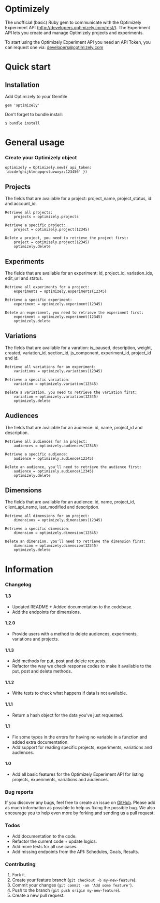 Optimizely
===========
The unofficial (basic) Ruby gem to communicate with the Optimizely Experiment 
API (http://developers.optimizely.com/rest/).
The Experiment API lets you create and manage Optimizely projects and experiments.

To start using the Optimizely Experiment API you need an API Token, you can
request one via: developers@optimizely.com

# Quick start

## Installation
Add Optimizely to your Gemfile

    gem 'optimizely'

Don't forget to bundle install:

    $ bundle install

# General usage

### Create your Optimizely object
    optimizely = Optimizely.new({ api_token: 'abcdefghijklmnopqrstuvwxyz:123456' })

## Projects
The fields that are available for a project: project_name, project_status, id and account_id.

	Retrieve all projects:
		projects = optimizely.projects

	Retrieve a specific project:
		project = optimizely.project(12345)

	Delete a project, you need to retrieve the project first:
		project = optimizely.project(12345)
		optimizely.delete

## Experiments
The fields that are available for an experiment: id, project_id, variation_ids, edit_url and status.
	
	Retrieve all experiments for a project:
		experiments = optimizely.experiments(12345)

	Retrieve a specific experiment:
		experiment = optimizely.experiment(12345)

	Delete an experiment, you need to retrieve the experiment first:
		experiment = optimizely.experiment(12345)
		optimizely.delete

## Variations
The fields that are available for a varation: is_paused, description, weight, created, variation_id, section_id, js_component, experiment_id, project_id and id.

	Retrieve all variations for an experiment:
		variations = optimizely.variations(12345)

	Retrieve a specific variation:
		variation = optimizely.variation(12345)

	Delete a variation, you need to retrieve the variation first:
		variation = optimizely.variation(12345)
		optimizely.delete

## Audiences
The fields that are available for an audience: id, name, project_id and description.

	Retrieve all audiences for an project:
		audiences = optimizely.audiences(12345)

	Retrieve a specific audience:
		audience = optimizely.audience(12345)

	Delete an audience, you'll need to retrieve the audience first:
		audience = optimizely.audience(12345)
		optimizely.delete

## Dimensions
The fields that are available for an audience: id, name, project_id, client_api_name, last_modified and description.

	Retrieve all dimensions for an project:
		dimensions = optimizely.dimensions(12345)

	Retrieve a specific dimension:
		dimension = optimizely.dimension(12345)

	Delete an dimension, you'll need to retrieve the dimension first:
		dimension = optimizely.dimension(12345)
		optimizely.delete

# Information

### Changelog

#### 1.3
* Updated README + Added documentation to the codebase.
* Add the endpoints for dimensions.

#### 1.2.0
* Provide users with a method to delete audiences, experiments, variations and projects.

#### 1.1.3
* Add methods for put, post and delete requests.
* Refactor the way we check response codes to make it available to the put, post and delete methods.

#### 1.1.2
* Write tests to check what happens if data is not available.

#### 1.1.1
* Return a hash object for the data you've just requested.

#### 1.1
* Fix some typos in the errors for having no variable in a function and added extra documentation.
* Add support for reading specific projects, experiments, variations and audiences.

#### 1.0
* Add all basic features for the Optimizely Experiment API for listing projects, experiments, variations and audiences.

### Bug reports
If you discover any bugs, feel free to create an issue on [GitHub](https://github.com/martijnsch/optimizely-gem/issues).
Please add as much information as possible to help us fixing the possible bug.
We also encourage you to help even more by forking and sending us a pull request.

### Todos
* Add documentation to the code.
* Refactor the current code + update logics.
* Add more tests for all use cases.
* Add missing endpoints from the API: Schedules, Goals, Results.

### Contributing
1. Fork it.
2. Create your feature branch (`git checkout -b my-new-feature`).
3. Commit your changes (`git commit -am 'Add some feature'`).
4. Push to the branch (`git push origin my-new-feature`).
5. Create a new pull request.